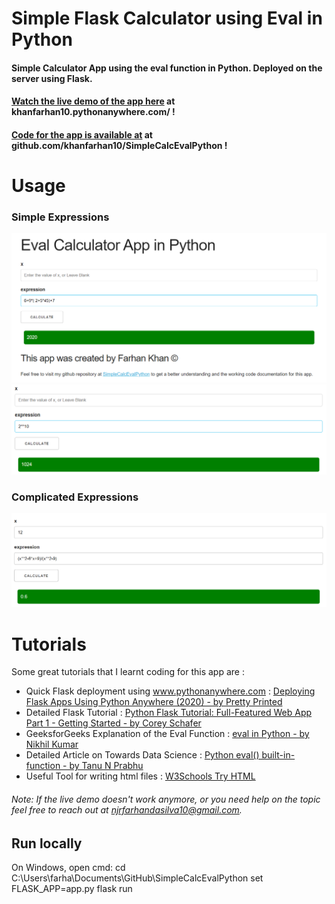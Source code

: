 # Simple Flask Calculator using Eval in Python
#### Simple Calculator App using the eval function in Python. Deployed on the server using Flask.
#### [Watch the live demo of the app here](http://khanfarhan10.pythonanywhere.com/) at khanfarhan10.pythonanywhere.com/ !  

#### [Code for the app is available at](https://github.com/khanfarhan10/SimpleCalcEvalPython) at github.com/khanfarhan10/SimpleCalcEvalPython !  


# Usage  

### Simple Expressions
![Simple Expression](/images/simple.png)
![Simple Expression](/images/simple2.png)  

### Complicated Expressions
![Complicated Expression](/images/complicated.png)  

# Tutorials  
Some great tutorials that I learnt coding for this app are :
* Quick Flask deployment using www.pythonanywhere.com : [Deploying Flask Apps Using Python Anywhere (2020) - by Pretty Printed](https://www.youtube.com/watch?v=5jbdkOlf4cY)
* Detailed Flask Tutorial : [Python Flask Tutorial: Full-Featured Web App Part 1 - Getting Started - by Corey Schafer](https://www.youtube.com/watch?v=MwZwr5Tvyxo)
* GeeksforGeeks Explanation of the Eval Function : [eval in Python - by  Nikhil Kumar](https://www.geeksforgeeks.org/eval-in-python/)
* Detailed Article on Towards Data Science : [Python eval() built-in-function - by Tanu N Prabhu](https://towardsdatascience.com/python-eval-built-in-function-601f87db191) 
* Useful Tool for writing html files : [W3Schools Try HTML](https://www.w3schools.com/tags/tryit.asp?filename=tryhtml_form_checkbox)  

###### Note: If the live demo doesn't work anymore, or you need help on the topic feel free to reach out at njrfarhandasilva10@gmail.com.

## Run locally
On Windows, open cmd:
cd C:\Users\farha\Documents\GitHub\SimpleCalcEvalPython
set FLASK_APP=app.py
flask run
